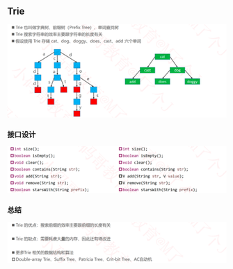 ## Trie

![image-20211129110114800](images/image-20211129110114800.png)

### 接口设计

![image-20211129110148567](images/image-20211129110148567.png)

### 总结

![image-20211129110226994](images/image-20211129110226994.png)